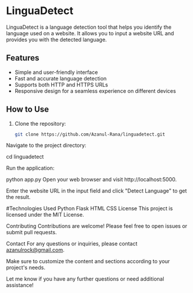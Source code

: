 # LinguaDetect

LinguaDetect is a language detection tool that helps you identify the language used on a website. It allows you to input a website URL and provides you with the detected language.

## Features

- Simple and user-friendly interface
- Fast and accurate language detection
- Supports both HTTP and HTTPS URLs
- Responsive design for a seamless experience on different devices

## How to Use

1. Clone the repository:

   ```bash
   git clone https://github.com/Azanul-Rana/linguadetect.git
Navigate to the project directory:


cd linguadetect



Run the application:


python app.py
Open your web browser and visit http://localhost:5000.

Enter the website URL in the input field and click "Detect Language" to get the result.

#Technologies Used
Python
Flask
HTML
CSS
License
This project is licensed under the MIT License.

Contributing
Contributions are welcome! Please feel free to open issues or submit pull requests.

Contact
For any questions or inquiries, please contact azanulrock@gmail.com.



Make sure to customize the content and sections according to your project's needs.

Let me know if you have any further questions or need additional assistance!
